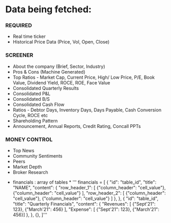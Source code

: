 # Data being fetched:

### REQUIRED

- Real time ticker
- Historical Price Data (Price, Vol, Open, Close)

### SCREENER

- About the company (Brief, Sector, Industry)
- Pros & Cons (Machine Generated)
- Top Ratios - Market Cap, Current Price, High/ Low Price, P/E, Book Value, Dividend Yield, ROCE, ROE, Face Value
- Consolidated Quarterly Results
- Consolidated P&L
- Consolidated B/S
- Consolidated Cash Flow
- Ratios - Debtor Days, Inventory Days, Days Payable, Cash Conversion Cycle, ROCE etc
- Shareholding Pattern
- Announcement, Annual Reports, Credit Rating, Concall PPTs

### MONEY CONTROL

- Top News
- Community Sentiments
- Peers
- Market Depth
- Broker Research

* financials : array of tables \*
  ''' financials = [
  {
  "id": "table_id",
  "title": "NAME",
  "content": {
  "row_header_1": [
  {"column_header": "cell_value"},
  {"column_header": "cell_value"}
  ],
  "row_header_2": [
  {"column_header": "cell_value"},
  {"column_header": "cell_value"}
  ]
  },
  },
  {
  "id": "table_id",
  "title": "Quarterly Financials",
  "content": {
  "Revenues": [
  {"Sept'21": 123},
  {"March'21": 456}
  ],
  "Expense": [
  {"Sept'21": 123},
  {"March'21": 456}]
  },
  },
  {},
  ]'''
